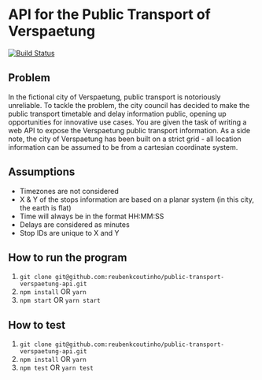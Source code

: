 # API for the Public Transport of Verspaetung

[![Build Status](https://travis-ci.org/reubenkcoutinho/public-transport-verspaetung-api.svg?branch=master)](https://travis-ci.org/reubenkcoutinho/public-transport-verspaetung-api)

## Problem

In the fictional city of Verspaetung, public transport is notoriously unreliable. To tackle the problem, the city council has decided to make the public transport timetable and delay information public, opening up opportunities for innovative use cases.
You are given the task of writing a web API to expose the Verspaetung public transport information.
As a side note, the city of Verspaetung has been built on a strict grid - all location information can be assumed to be from a cartesian coordinate system.

## Assumptions

- Timezones are not considered
- X & Y of the stops information are based on a planar system (in this city, the earth is flat)
- Time will always be in the format HH:MM:SS
- Delays are considered as minutes
- Stop IDs are unique to X and Y

## How to run the program

1. `git clone git@github.com:reubenkcoutinho/public-transport-verspaetung-api.git`
2. `npm install` OR `yarn`
3. `npm start` OR `yarn start`

## How to test

1. `git clone git@github.com:reubenkcoutinho/public-transport-verspaetung-api.git`
2. `npm install` OR `yarn`
3. `npm test` OR `yarn test`
